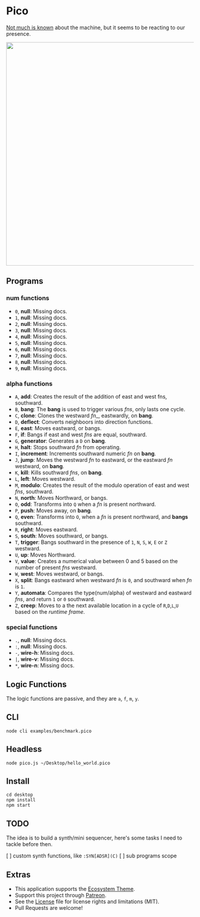 # Pico

[Not much is known](http://wiki.xxiivv.com/Pico) about the machine, but it seems to be reacting to our presence.

<img src='https://raw.githubusercontent.com/hundredrabbits/Pico/master/PREVIEW.jpg' width="600"/>

## Programs

### num functions
- `0`, **null**: Missing docs.
- `1`, **null**: Missing docs.
- `2`, **null**: Missing docs.
- `3`, **null**: Missing docs.
- `4`, **null**: Missing docs.
- `5`, **null**: Missing docs.
- `6`, **null**: Missing docs.
- `7`, **null**: Missing docs.
- `8`, **null**: Missing docs.
- `9`, **null**: Missing docs.

### alpha functions
- `A`, **add**: Creates the result of the addition of east and west fns, southward.
- `B`, **bang**: The **bang** is used to trigger various _fns_, only lasts one cycle.
- `C`, **clone**: Clones the westward _fn__, eastwardly, on **bang**.
- `D`, **deflect**: Converts neighboors into direction functions.
- `E`, **east**: Moves eastward, or bangs.
- `F`, **if**: Bangs if east and west _fns_ are equal, southward.
- `G`, **generator**: Generates a `D` on **bang**.
- `H`, **halt**: Stops southward _fn_ from operating.
- `I`, **increment**: Increments southward numeric _fn_ on **bang**.
- `J`, **jump**: Moves the westward _fn_ to eastward, or the eastward _fn_ westward, on **bang**.
- `K`, **kill**: Kills southward _fns_, on **bang**.
- `L`, **left**: Moves westward.
- `M`, **modulo**: Creates the result of the modulo operation of east and west _fns_, southward.
- `N`, **north**: Moves Northward, or bangs.
- `O`, **odd**: Transforms into `Q` when a _fn_ is present northward.
- `P`, **push**: Moves away, on **bang**.
- `Q`, **even**: Transforms into `O`, when a _fn_ is present northward, and **bangs** southward.
- `R`, **right**: Moves eastward.
- `S`, **south**: Moves southward, or bangs.
- `T`, **trigger**: Bangs southward in the presence of `1`, `N`, `S`, `W`, `E` or `Z` westward.
- `U`, **up**: Moves Northward.
- `V`, **value**: Creates a numerical value between 0 and 5 based on the number of present _fns_ westward.
- `W`, **west**: Moves westward, or bangs.
- `X`, **split**: Bangs eastward when westward _fn_ is `0`, and southward when _fn_ is `1`.
- `Y`, **automata**: Compares the type(num/alpha) of westward and eastward _fns_, and return `1` or `0` southward.
- `Z`, **creep**: Moves to a the next available location in a cycle of `R`,`D`,`L`,`U` based on the *runtime frame*.

### special functions
- `.`, **null**: Missing docs.
- `:`, **null**: Missing docs.
- `-`, **wire-h**: Missing docs.
- `|`, **wire-v**: Missing docs.
- `*`, **wire-n**: Missing docs.

## Logic Functions

The logic functions are passive, and they are `a`, `f`, `m`, `y`.

## CLI

```
node cli examples/benchmark.pico
```

## Headless

```
node pico.js ~/Desktop/hello_world.pico
```

## Install

```
cd desktop
npm install
npm start
```

## TODO

The idea is to build a synth/mini sequencer, here's some tasks I need to tackle before then.

[ ] custom synth functions, like `:SYN[ADSR](C)`
[ ] sub programs scope

## Extras

- This application supports the [Ecosystem Theme](https://github.com/hundredrabbits/Themes).
- Support this project through [Patreon](https://patreon.com/100).
- See the [License](LICENSE.md) file for license rights and limitations (MIT).
- Pull Requests are welcome!
